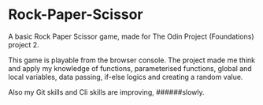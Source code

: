 # Rock-Paper-Scissor
A basic Rock Paper Scissor game, made for The Odin Project (Foundations) project 2.

This game is playable from the browser console. The project made me think and apply my knowledge of functions, parameterised functions, global and local variables, data passing, if-else logics and creating a random value. 

Also my Git skills and Cli skills are improving, ######slowly.